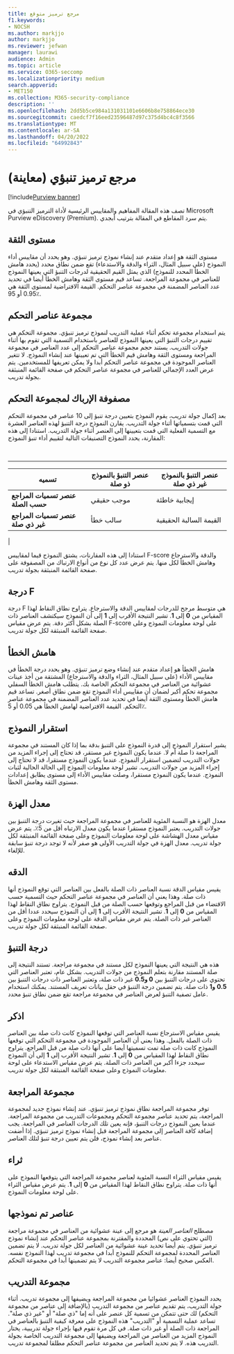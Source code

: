 ```yaml
---
title: مرجع ترميز متوقع
f1.keywords:
- NOCSH
ms.author: markjjo
author: markjjo
ms.reviewer: jefwan
manager: laurawi
audience: Admin
ms.topic: article
ms.service: O365-seccomp
ms.localizationpriority: medium
search.appverid:
- MET150
ms.collection: M365-security-compliance
description: ''
ms.openlocfilehash: 2dd5b5ce984a131031101e6606b8e758864ece30
ms.sourcegitcommit: caedcf7f16eed23596487d97c375d4bc4c8f3566
ms.translationtype: MT
ms.contentlocale: ar-SA
ms.lasthandoff: 04/20/2022
ms.locfileid: "64992843"
---
```

# <a name="predictive-coding-reference-preview"></a>مرجع ترميز تنبؤي (معاينة)

[!include[Purview banner](../includes/purview-rebrand-banner.md)]

تصف هذه المقالة المفاهيم والمقاييس الرئيسية لأداة الترميز التنبؤي في Microsoft Purview eDiscovery (Premium). يتم سرد المقاطع في المقالة بترتيب أبجدي.

## <a name="confidence-level"></a>مستوى الثقة

مستوى الثقة هو إعداد متقدم عند إنشاء نموذج ترميز تنبؤي. وهو يحدد أن مقاييس أداء النموذج (على سبيل المثال، الثراء والدقة والاستدعاء) تقع ضمن نطاق محدد (يحدد هامش الخطأ المحدد للنموذج) الذي يمثل القيم الحقيقية لدرجات التنبؤ التي يعينها النموذج للعناصر في مجموعة المراجعة. تساعد قيم مستوى الثقة وهامش الخطأ أيضا في تحديد عدد العناصر المضمنة في مجموعة عناصر التحكم. القيمة الافتراضية لمستوى الثقة هي 0.95 أو 95٪.

## <a name="control-set"></a>مجموعة عناصر التحكم

يتم استخدام مجموعة تحكم أثناء عملية التدريب لنموذج ترميز تنبؤي. مجموعة التحكم هي تقييم درجات التنبؤ التي يعينها النموذج للعناصر باستخدام التسمية التي تقوم بها أثناء جولات التدريب. يستند حجم مجموعة عناصر التحكم إلى عدد العناصر في مجموعة المراجعة ومستوى الثقة وهامش قيم الخطأ التي تم تعيينها عند إنشاء النموذج. لا تتغير العناصر الموجودة في مجموعة عناصر التحكم أبدا ولا يمكن تعريفها للمستخدمين. يتم عرض العدد الإجمالي للعناصر في مجموعة عناصر التحكم في صفحة القائمة المنبثقة بجولة تدريب.

## <a name="control-set-confusion-matrix"></a>مصفوفة الإرباك لمجموعة التحكم

بعد إكمال جولة تدريب، يقوم النموذج بتعيين درجة تنبؤ إلى 10 عناصر في مجموعة التحكم التي قمت بتسمياتها أثناء جولة التدريب. يقارن النموذج درجة التنبؤ لهذه العناصر العشرة مع التسمية الفعلية التي قمت بتعيينها إلى العنصر أثناء جولة التدريب. استنادا إلى هذه المقارنة، يحدد النموذج التصنيفات التالية لتقييم أداء تنبؤ النموذج:

<br>

****

|تسميه|عنصر التنبؤ بالنموذج ذو صلة|عنصر التنبؤ بالنموذج غير ذي صلة|
|---|---|---|
|**عنصر تسميات المراجع حسب الصلة**|موجب حقيقي|إيجابية خاطئة|
|**عنصر تسميات المراجع غير ذي صلة**|سالب خطأ|القيمة السالبة الحقيقية|
|

استنادا إلى هذه المقارنات، يشتق النموذج قيما لمقاييس F-score والدقة والاسترجاع وهامش الخطأ لكل منها. يتم عرض عدد كل نوع من أنواع الارتباك من المصفوفة على صفحة القائمة المنبثقة بجولة تدريب.

## <a name="f-score"></a>درجة F

درجة F هي متوسط مرجح للدرجات لمقاييس الدقة والاسترجاع.  يتراوح نطاق النقاط لهذا المقياس من **0** إلى **1**. تشير النتيجة الأقرب إلى **1** إلى أن النموذج سيكتشف العناصر ذات الصلة بشكل أكثر دقة. يتم عرض مقياس F-score على لوحة معلومات النموذج وعلى صفحة القائمة المنبثقة لكل جولة تدريب.

## <a name="margin-of-error"></a>هامش الخطأ

هامش الخطأ هو إعداد متقدم عند إنشاء وضع ترميز تنبؤي. وهو يحدد درجة الخطأ في مقاييس الأداء (على سبيل المثال، الثراء والدقة والاسترجاع) المشتقة من أخذ عينات عشوائية من العناصر في مجموعة التحكم الخاصة بك. يتطلب هامش الخطأ السفلي مجموعة تحكم أكبر لضمان أن مقاييس أداء النموذج تقع ضمن نطاق أصغر. تساعد قيم هامش الخطأ ومستوى الثقة أيضا في تحديد عدد العناصر المضمنة في مجموعة عناصر التحكم. القيمة الافتراضية لهامش الخطأ هي 0.05 أو 5٪.

## <a name="model-stability"></a>استقرار النموذج

يشير استقرار النموذج إلى قدرة النموذج على التنبؤ بدقة بما إذا كان المستند في مجموعة المراجعة ذا صلة أم لا. عندما يكون النموذج غير مستقر، قد تحتاج إلى إجراء المزيد من جولات التدريب لتضمين استقرار النموذج. عندما يكون النموذج مستقرا، قد لا تحتاج إلى إجراء المزيد من جولات التدريب. تشير لوحة معلومات النموذج إلى الحالة الحالية لثبات النموذج. عندما يكون النموذج مستقرا، وصلت مقاييس الأداء إلى مستوى يطابق إعدادات مستوى الثقة وهامش الخطأ.

## <a name="overturn-rate"></a>معدل الهزة

معدل الهزة هو النسبة المئوية للعناصر في مجموعة المراجعة حيث تغيرت درجة التنبؤ بين جولات التدريب. يعتبر النموذج مستقرا عندما يكون معدل الارتباه أقل من 5٪. يتم عرض مقياس معدل الهشاشة على لوحة معلومات النموذج وعلى صفحة القائمة المنبثقة لكل جولة تدريب. معدل الهزة في جولة التدريب الأولى هو صفر لأنه لا توجد درجة تنبؤ سابقة للإلغاء.

## <a name="precision"></a>الدقه

يقيس مقياس الدقة نسبة العناصر ذات الصلة بالفعل بين العناصر التي توقع النموذج أنها ذات صلة. وهذا يعني أن العناصر في مجموعة عناصر التحكم حيث التسمية حسب الاقتضاء من قبل المراجع وتوقعها حسب الصلة من قبل النموذج. يتراوح نطاق النقاط لهذا المقياس من **0** إلى **1**. تشير النتيجة الأقرب إلى **1** إلى أن النموذج سيحدد عددا أقل من العناصر غير ذات الصلة. يتم عرض مقياس الدقة على لوحة معلومات النموذج وعلى صفحة القائمة المنبثقة لكل جولة تدريب.

## <a name="prediction-score"></a>درجة التنبؤ

هذه هي النتيجة التي يعينها النموذج لكل مستند في مجموعة مراجعة. تستند النتيجة إلى صلة المستند مقارنة بتعلم النموذج من جولات التدريب. بشكل عام، تعتبر العناصر التي تحتوي على  درجات التنبؤ بين **0 و0.5** غير ذات صلة، وتعتبر العناصر ذات درجات التنبؤ بين **0.5** **و1** ذات صلة. يتم تضمين درجة التنبؤ في حقل بيانات تعريف المستند. يمكنك استخدام عامل تصفية التنبؤ لعرض العناصر في مجموعة مراجعة تقع ضمن نطاق تنبؤ محدد.

## <a name="recall"></a>اذكر

يقيس مقياس الاسترجاع نسبة العناصر التي توقعها النموذج كانت ذات صلة بين العناصر ذات الصلة بالفعل. وهذا يعني أن العناصر الموجودة في مجموعة التحكم التي توقعها النموذج كانت ذات صلة تمت تسميتها أيضا على أنها ذات صلة من قبل المراجع. يتراوح نطاق النقاط لهذا المقياس من **0** إلى **1**. تشير النتيجة الأقرب إلى **1** إلى أن النموذج سيحدد جزءا أكبر من العناصر ذات الصلة. يتم عرض مقياس الاستدعاء على لوحة معلومات النموذج وعلى صفحة القائمة المنبثقة لكل جولة تدريب.

## <a name="review-set"></a>مجموعة المراجعة

توفر مجموعة المراجعة نطاق نموذج ترميز تنبؤي. عند إنشاء نموذج جديد لمجموعة المراجعة، يتم تحديد عناصر مجموعة التحكم ومجموعات التدريب من مجموعة المراجعة. عندما يعين النموذج درجات التنبؤ، فإنه يعين تلك الدرجات العناصر في المراجعة. يجب إضافة كافة العناصر إلى مجموعة المراجعة قبل إنشاء نموذج ترميز تنبؤي. إذا أضفت عناصر بعد إنشاء نموذج، فلن يتم تعيين درجة تنبؤ لتلك العناصر.

## <a name="richness"></a>ثراء

يقيس مقياس الثراء النسبة المئوية لعناصر مجموعة المراجعة التي يتوقعها النموذج على أنها ذات صلة. يتراوح نطاق النقاط لهذا المقياس من **0** إلى **1**. يتم عرض مقياس الثراء على لوحة معلومات النموذج.

## <a name="sampled-items"></a>عناصر تم نموذجها

مصطلح *العناصر العينة* هو مرجع إلى عينة عشوائية من العناصر في مجموعة مراجعة (التي تحتوي على نص) المحددة والمقترنة بمجموعة عناصر التحكم عند إنشاء نموذج ترميز تنبؤي. يتم أيضا تحديد عينة عشوائية من العناصر لكل جولة تدريب. لا يتم تضمين العناصر المحددة لمجموعة التحكم للنموذج أبدا في مجموعة تدريب لهذا النموذج نفسه. العكس صحيح أيضا: عناصر مجموعة التدريب لا يتم تضمينها أبدا في مجموعة التحكم.

## <a name="training-set"></a>مجموعة التدريب

يحدد النموذج العناصر عشوائيا من مجموعة المراجعة ويضيفها إلى مجموعة تدريب. أثناء جولة التدريب، يتم تقديم عناصر من مجموعة التدريب (بالإضافة إلى عناصر من مجموعة التحكم) لك حتى تتمكن من تسمية كل عنصر على أنه إما "ذي صلة" أو "غير ذي صلة". تساعد عملية التسمية أو "التدريب" هذه النموذج على معرفة كيفية التنبؤ بالعناصر في المراجعة ذات الصلة أو غير ذات صلة. في كل مرة تقوم فيها بإجراء جولة تدريبية، يختار النموذج المزيد من العناصر من المراجعة ويضيفها إلى مجموعة التدريب الخاصة بجولة التدريب هذه. لا يتم تحديد العناصر من مجموعة عناصر التحكم مطلقا لمجموعة تدريب.
